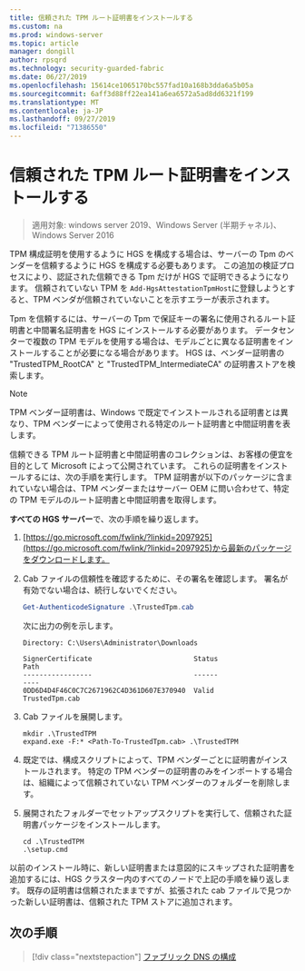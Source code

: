 ```yaml
---
title: 信頼された TPM ルート証明書をインストールする
ms.custom: na
ms.prod: windows-server
ms.topic: article
manager: dongill
author: rpsqrd
ms.technology: security-guarded-fabric
ms.date: 06/27/2019
ms.openlocfilehash: 15614ce1065170bc557fad10a168b3dda6a5b05a
ms.sourcegitcommit: 6aff3d88ff22ea141a6ea6572a5ad8dd6321f199
ms.translationtype: MT
ms.contentlocale: ja-JP
ms.lasthandoff: 09/27/2019
ms.locfileid: "71386550"
---
```

# <a name="install-trusted-tpm-root-certificates"></a>信頼された TPM ルート証明書をインストールする

>適用対象: windows server 2019、Windows Server (半期チャネル)、Windows Server 2016

TPM 構成証明を使用するように HGS を構成する場合は、サーバーの Tpm のベンダーを信頼するように HGS を構成する必要もあります。
この追加の検証プロセスにより、認証された信頼できる Tpm だけが HGS で証明できるようになります。
信頼されていない TPM を `Add-HgsAttestationTpmHost`に登録しようとすると、TPM ベンダが信頼されていないことを示すエラーが表示されます。

Tpm を信頼するには、サーバーの Tpm で保証キーの署名に使用されるルート証明書と中間署名証明書を HGS にインストールする必要があります。
データセンターで複数の TPM モデルを使用する場合は、モデルごとに異なる証明書をインストールすることが必要になる場合があります。
HGS は、ベンダー証明書の "TrustedTPM_RootCA" と "TrustedTPM_IntermediateCA" の証明書ストアを検索します。

> [!NOTE]
> TPM ベンダー証明書は、Windows で既定でインストールされる証明書とは異なり、TPM ベンダーによって使用される特定のルート証明書と中間証明書を表します。

信頼できる TPM ルート証明書と中間証明書のコレクションは、お客様の便宜を目的として Microsoft によって公開されています。
これらの証明書をインストールするには、次の手順を実行します。
TPM 証明書が以下のパッケージに含まれていない場合は、TPM ベンダーまたはサーバー OEM に問い合わせて、特定の TPM モデルのルート証明書と中間証明書を取得します。

**すべての HGS サーバー**で、次の手順を繰り返します。

1.  [https://go.microsoft.com/fwlink/?linkid=2097925](https://go.microsoft.com/fwlink/?linkid=2097925)から最新のパッケージをダウンロードします。

2.  Cab ファイルの信頼性を確認するために、その署名を確認します。 署名が有効でない場合は、続行しないでください。

    ```powershell
    Get-AuthenticodeSignature .\TrustedTpm.cab
    ```
    
    次に出力の例を示します。
    
    ```
    Directory: C:\Users\Administrator\Downloads
        
    SignerCertificate                         Status                                 Path
    -----------------                         ------                                 ----
    0DD6D4D4F46C0C7C2671962C4D361D607E370940  Valid                                  TrustedTpm.cab
    ```

2.  Cab ファイルを展開します。

    ```
    mkdir .\TrustedTPM
    expand.exe -F:* <Path-To-TrustedTpm.cab> .\TrustedTPM
    ```

3.  既定では、構成スクリプトによって、TPM ベンダーごとに証明書がインストールされます。 特定の TPM ベンダーの証明書のみをインポートする場合は、組織によって信頼されていない TPM ベンダーのフォルダーを削除します。

4.  展開されたフォルダーでセットアップスクリプトを実行して、信頼された証明書パッケージをインストールします。

    ```
    cd .\TrustedTPM
    .\setup.cmd
    ```

以前のインストール時に、新しい証明書または意図的にスキップされた証明書を追加するには、HGS クラスター内のすべてのノードで上記の手順を繰り返します。
既存の証明書は信頼されたままですが、拡張された cab ファイルで見つかった新しい証明書は、信頼された TPM ストアに追加されます。

## <a name="next-step"></a>次の手順

> [!div class="nextstepaction"]
> [ファブリック DNS の構成](guarded-fabric-configuring-fabric-dns-tpm.md)



